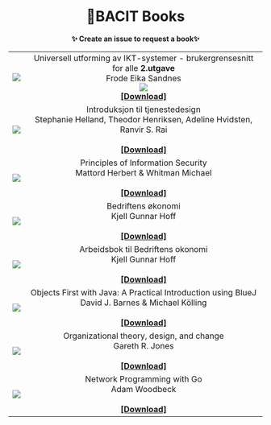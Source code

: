<h1 align=center> 📕BACIT Books</h1>

<b><p align=center>✨ Create an issue to request a book✨</p></b>

<table>
   <tr>
      <td align="center">
         <img src="https://user-images.githubusercontent.com/27065646/210826868-1392e8ca-1619-46cf-aa57-52f1f17b4811.png">
      </td>
      <td align="center">
         Universell utforming av IKT-systemer - brukergrensesnitt for alle <b>2.utgave</b> <br> Frode Eika Sandnes 
         <br>
         <img src="https://user-images.githubusercontent.com/27065646/210838056-df1aaa30-7352-44a8-a325-b42268eff8a0.png">
         <br>
         <b>
         <a href="https://www.dropbox.com/s/5styd1ai5qm9cui/Universell%20utforming%20av%20IKT-systemer%20-%20Sandnes%2C%20Frode%20Eika.pdf?dl=1">[Download]</a>
         <b>
      </td>
   </tr> 
   <tr>
      <td align="center">
         <img src="https://user-images.githubusercontent.com/27065646/210768221-19b7de19-e6ef-4f49-ae7a-45e8fee62796.png">
      </td>
      <td align="center">
          Introduksjon til tjenestedesign <br> Stephanie Helland, Theodor Henriksen, Adeline Hvidsten, Ranvir S. Rai
         <br>
         <br>
         <b>
         <a href="https://www.dropbox.com/s/5cg1zivlncn1bk9/Introduksjon%20til%20tjenestedesign%20-%20Hvidsten%2C%20Adeline%20Holmedahl.pdf?dl=1">[Download]</a>
         <b>
      </td>
   </tr>
   <tr>
      <td align="center">
         <img src="https://user-images.githubusercontent.com/27065646/210767658-f06d7bf2-9f24-4ad0-ac7e-9016c4f071ee.png">
      </td>
      <td align="center">
          Principles of Information Security <br>  Mattord Herbert & Whitman Michael 
         <br>
         <br>
         <b>
         <a href="https://www.dropbox.com/s/wmi586z19p1nmwz/Principles-of-Information-Security-7e.pdf?dl=1">[Download]</a>
         <b>
      </td>
   </tr>
   <tr>
      <td align="center">
         <img src="https://user-images.githubusercontent.com/27065646/155727720-ad8eb755-b388-449f-b7f6-e7612e66f243.jpg">
      </td>
      <td align="center">
         Bedriftens økonomi <br> Kjell Gunnar Hoff
         <br>
         <br>
         <b>
         <a href="https://www.dropbox.com/s/tvo52d4prbhwmla/Bedriftens%20okonomi%20-%20Kjell%20Gunnar%20Hoff.pdf?dl=1">[Download]</a>
         <b>
      </td>
   </tr>
   <tr>
      <td align="center">
         <img src="https://user-images.githubusercontent.com/27065646/155730839-29cc4250-c4c9-4c42-8606-e1e2d4a4ae3f.jpg">
      </td>
      <td align="center">
         Arbeidsbok til Bedriftens okonomi <br> Kjell Gunnar Hoff
         <br>
         <br>
         <b>
         <a href="https://www.dropbox.com/s/rzc3a2c2xvwu31c/Arbeidsbok%20til%20Bedriftens%20okonomi%20-%20Kjell%20Gunnar%20Hoff.pdf?dl=1">[Download]</a>
         <b>
      </td>
   </tr>
   <tr>
      <td align="center">
         <img src="https://user-images.githubusercontent.com/27065646/155732311-ffb4078c-f2b7-47e9-8903-efcc870bc623.jpg">
      </td>
      <td align="center">
         Objects First with Java: A Practical Introduction using BlueJ <br> David J. Barnes & Michael Kölling
         <br>
         <br>
         <b>
         <a href="https://www.dropbox.com/s/s68rs34bmdtbdg2/David_Barnes_Michael_Kolling_-_Objects_First_with_Java__A_Practical_Introduction_Using_BlueJ-Pearson_2016.pdf?dl=1">[Download]</a>
         <b>
      </td>
   </tr>
   <tr>
      <td align="center">
         <img src="https://user-images.githubusercontent.com/27065646/158973018-018f4b41-a42d-4ae6-9f06-d63f23261ced.png">
      </td>
      <td align="center">
         Organizational theory, design, and change <br> Gareth R. Jones
         <br>
         <br>
         <b>
         <a href="https://www.dropbox.com/s/qd32ozospl0r8qr/Jones%2C%20Gareth%20R.%20-%20Organizational%20theory%2C%20design%2C%20and%20change-Pearson%20%282013%29.pdf?dl=1">[Download]</a>
         <b>
      </td>
   </tr>
   <tr>
      <td align="center">
         <img src="https://user-images.githubusercontent.com/27065646/158973503-81bb85e8-a9c5-44e1-b9e4-238853879b70.png">
      </td>
      <td align="center">
         Network Programming with Go <br> Adam Woodbeck
         <br>
         <br>
         <b>
         <a href="https://www.dropbox.com/s/7zvtaeph9gtry9t/Adam%20Woodbeck%20-%20Network%20Programming%20with%20Go_%20Learn%20to%20Code%20Secure%20and%20Reliable%20Network%20Services%20from%20Scratch%20%282021%2C%20No%20Starch%20Press%29%20-%20libgen.li.pdf?dl=1">[Download]</a>
         <b>
      </td>
   </tr>
</table>


